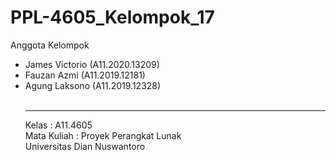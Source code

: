 # PPL-4605_Kelompok_17

Anggota Kelompok <br>
- James Victorio (A11.2020.13209) <br>
- Fauzan Azmi (A11.2019.12181) <br>
- Agung Laksono (A11.2019.12328) <br>
<br><hr>
Kelas : A11.4605 <br>
Mata Kuliah : Proyek Perangkat Lunak <br>
Universitas Dian Nuswantoro
